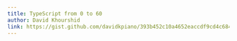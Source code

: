 ```yaml
---
title: TypeScript from 0 to 60
author: David Khourshid
link: https://gist.github.com/davidkpiano/393b452c10a4652eaccdf9cd4c684298
---
```

